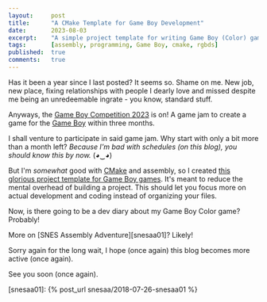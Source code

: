 ```yaml
---
layout:     post
title:      "A CMake Template for Game Boy Development"
date:       2023-08-03
excerpt:    "A simple project template for writing Game Boy (Color) games with CMake and RGBDS"
tags:       [assembly, programming, Game Boy, cmake, rgbds]
published:  true
comments:   true
---
```


Has it been a year since I last posted? It seems so. Shame on me. New job, new place, fixing relationships with people I dearly love and missed despite me being an unredeemable ingrate - you know, standard stuff.

Anyways, the [Game Boy Competition 2023][gbcompo23] is on! A game jam to create a game for the [Game Boy][gb] within three months. 

I shall venture to participate in said game jam. Why start with only a bit more than a month left? *Because I'm bad with schedules (on this blog), you should know this by now.* (◕‿◕)

But I'm *somewhat* good with [CMake][cmake] and assembly, so I created [this glorious project template for Game Boy games][template]. It's meant to reduce the mental overhead of building a project. This should let you focus more on actual development and coding instead of organizing your files.

Now, is there going to be a dev diary about my Game Boy Color game? Probably!

More on [SNES Assembly Adventure][snesaa01]? Likely!

Sorry again for the long wait, I hope (once again) this blog becomes more active (once again).

See you soon (once again).


[gbcompo23]: https://itch.io/jam/gbcompo23
[gb]: https://en.wikipedia.org/wiki/Game_Boy
[cmake]: https://cmake.org
[template]: https://github.com/georgjz/game-boy-cradle-rgbds
[snesaa01]: {% post_url snesaa/2018-07-26-snesaa01 %}